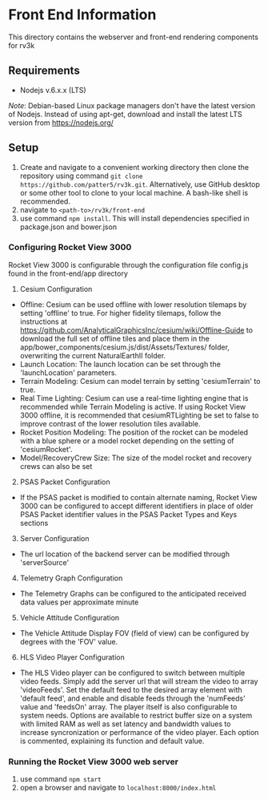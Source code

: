 # Front End Information
This directory contains the webserver and front-end rendering components for rv3k
## Requirements
- Nodejs v.6.x.x (LTS)

_Note_: Debian-based Linux package managers don't have the latest version of Nodejs. Instead of using apt-get, download and install the latest LTS version from https://nodejs.org/

## Setup
1. Create and navigate to a convenient working directory then clone the repository using command `git clone https://github.com/patter5/rv3k.git`.
Alternatively, use GitHub desktop or some other tool to clone to your local machine. A bash-like shell is recommended.
2. navigate to `<path-to>/rv3k/front-end`
3. use command `npm install`. This will install dependencies specified in package.json and bower.json

### Configuring Rocket View 3000
Rocket View 3000 is configurable through the configuration file config.js found in the front-end/app directory
1. Cesium Configuration
- Offline: Cesium can be used offline with lower resolution tilemaps by setting 'offline' to true. For higher fidelity tilemaps, follow the instructions at https://github.com/AnalyticalGraphicsInc/cesium/wiki/Offline-Guide to download the full set of offline tiles and place them in the app/bower_components/cesium.js/dist/Assets/Textures/ folder, overwriting the current NaturalEarthII folder.
- Launch Location: The launch location can be set through the 'launchLocation' parameters.
- Terrain Modeling: Cesium can model terrain by setting 'cesiumTerrain' to true.
- Real Time Lighting: Cesium can use a real-time lighting engine that is recommended while Terrain Modeling is active. If using Rocket View 3000 offline, it is recommended that cesiumRTLighting be set to false to improve contrast of the lower resolution tiles available.
- Rocket Position Modeling: The position of the rocket can be modeled with a blue sphere or a model rocket depending on the setting of 'cesiumRocket'.
- Model/RecoveryCrew Size: The size of the model rocket and recovery crews can also be set
2. PSAS Packet Configuration
- If the PSAS packet is modified to contain alternate naming, Rocket View 3000 can be configured to accept different identifiers in place of older PSAS Packet identifier values in the PSAS Packet Types and Keys sections
3. Server Configuration
- The url location of the backend server can be modified through 'serverSource'
4. Telemetry Graph Configuration
- The Telemetry Graphs can be configured to the anticipated received data values per approximate minute
5. Vehicle Attitude Configuration
- The Vehicle Attitude Display FOV (field of view) can be configured by degrees with the 'FOV' value.
6. HLS Video Player Configuration
- The HLS Video player can be configured to switch between multiple video feeds. Simply add the server url that will stream the video to array 'videoFeeds'. Set the default feed to the desired array element with 'default feed', and enable and disable feeds through the 'numFeeds' value and 'feedsOn' array. The player itself is also configurable to system needs. Options are available to restrict buffer size on a system with limited RAM as well as set latency and bandwidth values to increase syncronization or performance of the video player. Each option is commented, explaining its function and default value.

### Running the Rocket View 3000 web server
1. use command `npm start`
2. open a browser and navigate to `localhost:8000/index.html`
